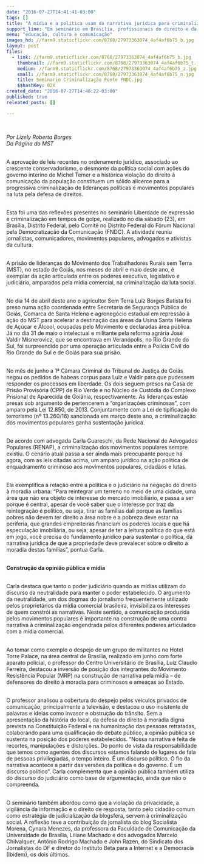 ```yaml
---
date: "2016-07-27T14:41:41-03:00"
tags: []
title: "A mídia e a política usam da narrativa jurídica para criminalizar, apontam especialistas"
support_line: "Em seminário em Brasília, profissionais do direito e da comunicação problematizam a progressiva criminalização dos movimentos populares pela ação articulada entre judiciário, legislativo, executivo e mídia."
menu: "educação, cultura e comunicação"
images_hd: //farm9.staticflickr.com/8768/27973363074_4af4af6b75_b.jpg
layout: post
files:
  - link: //farm9.staticflickr.com/8768/27973363074_4af4af6b75_b.jpg
    thumbnail: //farm9.staticflickr.com/8768/27973363074_4af4af6b75_t.jpg
    medium: //farm9.staticflickr.com/8768/27973363074_4af4af6b75_z.jpg
    small: //farm9.staticflickr.com/8768/27973363074_4af4af6b75_n.jpg
    title: Seminario Criminalização Fonte FNDC.jpg
    $$hashKey: 02X
created_date: "2016-07-27T14:48:22-03:00"
published: true
releated_posts: []

---
```

<p>&nbsp;</p>

<p><em>Por Lizely Roberta Borges<br />
Da P&aacute;gina do MST&nbsp;</em></p>

<p><br />
A aprova&ccedil;&atilde;o de leis recentes no ordenamento jur&iacute;dico, associado ao crescente conservadorismo, o desmonte da pol&iacute;tica social com a&ccedil;&otilde;es do governo interino de Michel Temer e a hist&oacute;rica viola&ccedil;&atilde;o do direito &agrave; comunica&ccedil;&atilde;o da popula&ccedil;&atilde;o constituem um s&oacute;lido alicerce para a progressiva criminaliza&ccedil;&atilde;o de lideran&ccedil;as pol&iacute;ticas e movimentos populares na luta pela defesa de direitos.</p>

<p><br />
Esta foi uma das reflex&otilde;es presentes no semin&aacute;rio Liberdade de express&atilde;o e criminaliza&ccedil;&atilde;o em tempos de golpe, realizado no dia s&aacute;bado (23), em Bras&iacute;lia, Distrito Federal,&nbsp;pelo Comit&ecirc; no Distrito Federal do F&oacute;rum Nacional pela Democratiza&ccedil;&atilde;o da Comunica&ccedil;&atilde;o (FNDC). A atividade reuniu jornalistas, comunicadores, movimentos populares, advogados e ativistas da cultura.</p>

<p><br />
A pris&atilde;o de lideran&ccedil;as do Movimento dos Trabalhadores Rurais sem Terra (MST), no estado de Goi&aacute;s, nos meses de abril e maio deste ano, &eacute; exemplar da a&ccedil;&atilde;o articulada entre os poderes executivo, legislativo e judici&aacute;rio, amparados pela m&iacute;dia comercial, na criminaliza&ccedil;&atilde;o da luta social.</p>

<p><br />
No dia 14 de abril deste ano o agricultor Sem Terra Luiz Borges Batista foi preso numa a&ccedil;&atilde;o coordenada entre Secretaria de Seguran&ccedil;a P&uacute;blica de Goi&aacute;s, Comarca de Santa Helena e agroneg&oacute;cio estadual em repress&atilde;o &agrave; a&ccedil;&atilde;o do MST para acelerar a destina&ccedil;&atilde;o das &aacute;reas da Usina Santa Helena de A&ccedil;&uacute;car e &Aacute;lcool, ocupadas pelo Movimento e declaradas &aacute;rea p&uacute;blica. J&aacute; no dia 31 de maio o intelectual e militante pela reforma agr&aacute;ria Jos&eacute; Valdir Misnerovicz, que se encontrava em Veran&oacute;polis, no Rio Grande do Sul, foi surpreendido por uma opera&ccedil;&atilde;o articulada entre a Pol&iacute;cia Civil do Rio Grande do Sul e de Goi&aacute;s para sua pris&atilde;o.</p>

<p><br />
No m&ecirc;s de junho a 1&ordf; C&acirc;mara Criminal do Tribunal de Justi&ccedil;a de Goi&aacute;s negou os pedidos de habeas corpus para Luiz e Valdir para que pudessem responder os processos em liberdade. Os dois seguem presos na Casa de Pris&atilde;o Provis&oacute;ria (CPP) de Rio Verde e no N&uacute;cleo de Cust&oacute;dia do Complexo Prisional de Aparecida de Goi&acirc;nia, respectivamente. As lideran&ccedil;as est&atilde;o presas sob argumento de pertencerem a &ldquo;organiza&ccedil;&otilde;es criminosas&rdquo;, com amparo pela Lei 12.850, de 2013. Conjuntamente com a Lei de tipifica&ccedil;&atilde;o do terrorismo (n&ordm; 13.260/16) sancionada em mar&ccedil;o deste ano, a criminaliza&ccedil;&atilde;o dos movimentos populares ganha sustenta&ccedil;&atilde;o jur&iacute;dica.</p>

<p><br />
De acordo com advogada Carla Guareschi, da Rede Nacional de Advogados Populares (RENAP), a criminaliza&ccedil;&atilde;o dos movimentos populares sempre existiu. O cen&aacute;rio atual passa a ser ainda mais preocupante porque h&aacute; agora, com as leis citadas acima, um amparo jur&iacute;dico na a&ccedil;&atilde;o pol&iacute;tica de enquadramento criminoso aos movimentos populares, cidad&atilde;os e lutas.</p>

<p><br />
Ela exemplifica a rela&ccedil;&atilde;o entre a pol&iacute;tica e o judici&aacute;rio na nega&ccedil;&atilde;o do direito &agrave; moradia urbana: &ldquo;Para reintegrar um terreno no meio de uma cidade, uma &aacute;rea que n&atilde;o era objeto de interesse do mercado imobili&aacute;rio, e passa a ser porque &eacute; central, apesar de voc&ecirc; saber que o interesse por traz da reintegra&ccedil;&atilde;o &eacute; pol&iacute;tico, ou seja, tirar as fam&iacute;lias dali porque as fam&iacute;lias pobres n&atilde;o devem ter direito a &aacute;rea nobre e a pobreza deve estar na periferia, que grandes empreiteiras financiam os poderes locais e que h&aacute; especula&ccedil;&atilde;o imobili&aacute;ria, ou seja, apesar de ter a leitura pol&iacute;tica do que est&aacute; em jogo, voc&ecirc; precisa do fundamento jur&iacute;dico para sustentar o pol&iacute;tica, da narrativa jur&iacute;dica de que a propriedade deve prevalecer sobre o direito &agrave; moradia destas fam&iacute;lias&rdquo;, pontua Carla.</p>

<p><br />
<strong>Constru&ccedil;&atilde;o da opini&atilde;o p&uacute;blica e m&iacute;dia</strong></p>

<p><br />
Carla destaca que tanto o poder judici&aacute;rio quando as m&iacute;dias utilizam do discurso da neutralidade para manter o poder estabelecido. O argumento da neutralidade, um dos dogmas do jornalismo frequentemente utilizado pelos propriet&aacute;rios da m&iacute;dia comercial brasileira, invisibiliza os interesses de quem constr&oacute;i as narrativas. Neste sentido, a comunica&ccedil;&atilde;o produzida pelos movimentos populares &eacute; importante na constru&ccedil;&atilde;o de uma contra narrativa &agrave; criminaliza&ccedil;&atilde;o engendrada pelos diferentes poderes articulados com a m&iacute;dia comercial.</p>

<p><br />
Ao tomar como exemplo o despejo de um grupo de militantes no Hotel Torre Palace, na &aacute;rea central de Bras&iacute;lia, realizado em junho com forte aparato policial, o professor do Centro Universit&aacute;rio de Bras&iacute;lia, Luiz Claudio Ferreira, destacou a invers&atilde;o de posi&ccedil;&atilde;o dos integrantes do Movimento Resist&ecirc;ncia Popular (MRP) na constru&ccedil;&atilde;o de narrativa pela m&iacute;dia &ndash; de defensores do direito &agrave; moradia para criminosos e amea&ccedil;as ao Estado.</p>

<p><br />
O professor analisou a cobertura do despejo pelos ve&iacute;culos privados de comunica&ccedil;&atilde;o, principalmente a televis&atilde;o, e destacou o uso insistente de palavras e ideias como invasor e obstru&ccedil;&atilde;o do tr&acirc;nsito. Sem a apresenta&ccedil;&atilde;o da hist&oacute;ria do local, da defesa do direito &agrave; moradia digna prevista na Constitui&ccedil;&atilde;o Federal e na humaniza&ccedil;&atilde;o das pessoas retratadas, colaborando para uma qualifica&ccedil;&atilde;o do debate p&uacute;blico, a opini&atilde;o p&uacute;blica se sustenta na posi&ccedil;&atilde;o dos poderes estabelecidos. &ldquo;Nossa narrativa &eacute; feita de recortes, manipula&ccedil;&otilde;es e distor&ccedil;&otilde;es. Do ponto de vista da responsabilidade que temos como agentes dos discursos estamos falando de lugares de fala de pessoas privilegiadas, o tempo inteiro. &Eacute; um discurso pol&iacute;tico. O fio da narrativa acontece a partir das vers&otilde;es da pol&iacute;tica e do governo. &Eacute; um discurso pol&iacute;tico&rdquo;. Carla complementa que a opini&atilde;o p&uacute;blica tamb&eacute;m utiliza do discurso do judici&aacute;rio como base de argumenta&ccedil;&atilde;o, ainda que n&atilde;o o compreenda.</p>

<p><br />
O semin&aacute;rio tamb&eacute;m abordou como que a viola&ccedil;&atilde;o da privacidade, a vigil&acirc;ncia da informa&ccedil;&atilde;o e o direito de resposta, tanto pelo cidad&atilde;o comum como estrat&eacute;gia de judicializa&ccedil;&atilde;o da blogsfera, servem &agrave; criminaliza&ccedil;&atilde;o social. A reflex&atilde;o teve a contribui&ccedil;&atilde;o da jornalista do blog Socialista Morena, Cynara Menezes, da professora da Faculdade de Comunica&ccedil;&atilde;o da Universidade de Bras&iacute;lia, Liliane Machado e dos advogados Marcelo Chilvalquer, Ant&ocirc;nio Rodrigo Machado e John Razen, do Sindicato dos Jornalistas do DF e diretor do Instituto Beta para a Internet e a Democracia (Ibidem), os dois &uacute;ltimos.</p>

<p>&nbsp;</p>

<p>&nbsp;</p>
